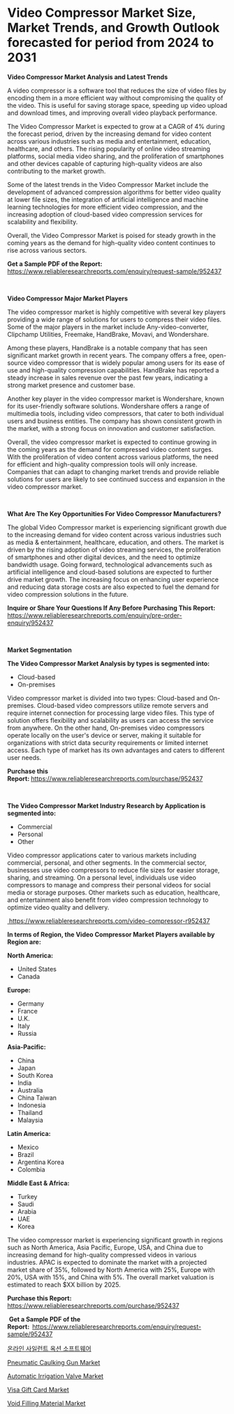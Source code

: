 <p><h1>Video Compressor Market Size, Market Trends, and Growth Outlook forecasted for period from 2024 to 2031</h1></p><p><strong>Video Compressor Market Analysis and Latest Trends</strong></p>
<p><p>A video compressor is a software tool that reduces the size of video files by encoding them in a more efficient way without compromising the quality of the video. This is useful for saving storage space, speeding up video upload and download times, and improving overall video playback performance.</p><p>The Video Compressor Market is expected to grow at a CAGR of 4% during the forecast period, driven by the increasing demand for video content across various industries such as media and entertainment, education, healthcare, and others. The rising popularity of online video streaming platforms, social media video sharing, and the proliferation of smartphones and other devices capable of capturing high-quality videos are also contributing to the market growth.</p><p>Some of the latest trends in the Video Compressor Market include the development of advanced compression algorithms for better video quality at lower file sizes, the integration of artificial intelligence and machine learning technologies for more efficient video compression, and the increasing adoption of cloud-based video compression services for scalability and flexibility.</p><p>Overall, the Video Compressor Market is poised for steady growth in the coming years as the demand for high-quality video content continues to rise across various sectors.</p></p>
<p><strong>Get a Sample PDF of the Report:&nbsp;</strong> <a href="https://www.reliableresearchreports.com/enquiry/request-sample/952437">https://www.reliableresearchreports.com/enquiry/request-sample/952437</a></p>
<p>&nbsp;</p>
<p><strong>Video Compressor Major Market Players</strong></p>
<p><p>The video compressor market is highly competitive with several key players providing a wide range of solutions for users to compress their video files. Some of the major players in the market include Any-video-converter, Clipchamp Utilities, Freemake, HandBrake, Movavi, and Wondershare.</p><p>Among these players, HandBrake is a notable company that has seen significant market growth in recent years. The company offers a free, open-source video compressor that is widely popular among users for its ease of use and high-quality compression capabilities. HandBrake has reported a steady increase in sales revenue over the past few years, indicating a strong market presence and customer base.</p><p>Another key player in the video compressor market is Wondershare, known for its user-friendly software solutions. Wondershare offers a range of multimedia tools, including video compressors, that cater to both individual users and business entities. The company has shown consistent growth in the market, with a strong focus on innovation and customer satisfaction.</p><p>Overall, the video compressor market is expected to continue growing in the coming years as the demand for compressed video content surges. With the proliferation of video content across various platforms, the need for efficient and high-quality compression tools will only increase. Companies that can adapt to changing market trends and provide reliable solutions for users are likely to see continued success and expansion in the video compressor market.</p></p>
<p>&nbsp;</p>
<p><strong>What Are The Key Opportunities For Video Compressor Manufacturers?</strong></p>
<p><p>The global Video Compressor market is experiencing significant growth due to the increasing demand for video content across various industries such as media & entertainment, healthcare, education, and others. The market is driven by the rising adoption of video streaming services, the proliferation of smartphones and other digital devices, and the need to optimize bandwidth usage. Going forward, technological advancements such as artificial intelligence and cloud-based solutions are expected to further drive market growth. The increasing focus on enhancing user experience and reducing data storage costs are also expected to fuel the demand for video compression solutions in the future.</p></p>
<p><strong>Inquire or Share Your Questions If Any Before Purchasing This Report:</strong> <a href="https://www.reliableresearchreports.com/enquiry/pre-order-enquiry/952437">https://www.reliableresearchreports.com/enquiry/pre-order-enquiry/952437</a></p>
<p>&nbsp;</p>
<p><strong>Market Segmentation</strong></p>
<p><strong>The Video Compressor Market Analysis by types is segmented into:</strong></p>
<p><ul><li>Cloud-based</li><li>On-premises</li></ul></p>
<p><p>Video compressor market is divided into two types: Cloud-based and On-premises. Cloud-based video compressors utilize remote servers and require internet connection for processing large video files. This type of solution offers flexibility and scalability as users can access the service from anywhere. On the other hand, On-premises video compressors operate locally on the user's device or server, making it suitable for organizations with strict data security requirements or limited internet access. Each type of market has its own advantages and caters to different user needs.</p></p>
<p><strong>Purchase this Report:&nbsp;</strong><a href="https://www.reliableresearchreports.com/purchase/952437">https://www.reliableresearchreports.com/purchase/952437</a></p>
<p>&nbsp;</p>
<p><strong>The Video Compressor Market Industry Research by Application is segmented into:</strong></p>
<p><ul><li>Commercial</li><li>Personal</li><li>Other</li></ul></p>
<p><p>Video compressor applications cater to various markets including commercial, personal, and other segments. In the commercial sector, businesses use video compressors to reduce file sizes for easier storage, sharing, and streaming. On a personal level, individuals use video compressors to manage and compress their personal videos for social media or storage purposes. Other markets such as education, healthcare, and entertainment also benefit from video compression technology to optimize video quality and delivery.</p></p>
<p><a href="https://www.reliableresearchreports.com/video-compressor-r952437">&nbsp;https://www.reliableresearchreports.com/video-compressor-r952437</a></p>
<p><strong>In terms of Region, the Video Compressor Market Players available by Region are:</strong></p>
<p>
    <p> <strong> North America: </strong>
        <ul>
            <li>United States</li>
            <li>Canada</li>
        </ul>
        </p> 
    <p> <strong> Europe: </strong>
        <ul>
            <li>Germany</li>
            <li>France</li>
            <li>U.K.</li>
            <li>Italy</li>
            <li>Russia</li>
        </ul>
        </p> 
    <p> <strong> Asia-Pacific: </strong>
        <ul>
            <li>China</li>
            <li>Japan</li>
            <li>South Korea</li>
            <li>India</li>
            <li>Australia</li>
            <li>China Taiwan</li>
            <li>Indonesia</li>
            <li>Thailand</li>
            <li>Malaysia</li>
        </ul>
        </p> 
    <p> <strong> Latin America: </strong>
        <ul>
            <li>Mexico</li>
            <li>Brazil</li>
            <li>Argentina Korea</li>
            <li>Colombia</li>
        </ul>
        </p> 
    <p> <strong> Middle East & Africa: </strong>
        <ul>
            <li>Turkey</li>
            <li>Saudi</li>
            <li>Arabia</li>
            <li>UAE</li>
            <li>Korea</li>
        </ul>
    </p>
    </p>
<p><p>The video compressor market is experiencing significant growth in regions such as North America, Asia Pacific, Europe, USA, and China due to increasing demand for high-quality compressed videos in various industries. APAC is expected to dominate the market with a projected market share of 35%, followed by North America with 25%, Europe with 20%, USA with 15%, and China with 5%. The overall market valuation is estimated to reach $XX billion by 2025.</p></p>
<p><strong>Purchase this Report: </strong><a href="https://www.reliableresearchreports.com/purchase/952437">https://www.reliableresearchreports.com/purchase/952437</a></p>
<p>&nbsp;<strong>Get a Sample PDF of the Report:&nbsp;&nbsp;</strong><a href="https://www.reliableresearchreports.com/enquiry/request-sample/952437">https://www.reliableresearchreports.com/enquiry/request-sample/952437</a></p>
<p><strong></strong></p>
<p><p><a href="https://medium.com/@emmettsaynford43546/2024%EB%85%84%EB%B6%80%ED%84%B0-2031%EB%85%84%EA%B9%8C%EC%A7%80-%EA%B8%B0%EA%B0%84-%EB%8F%99%EC%95%88-%EC%98%88%EC%83%81%EB%90%98%EB%8A%94-%EC%98%A8%EB%9D%BC%EC%9D%B8-%EC%82%AC%EC%9D%BC%EB%9F%B0%ED%8A%B8-%EA%B2%BD%EB%A7%A4-%EC%86%8C%ED%94%84%ED%8A%B8%EC%9B%A8%EC%96%B4-%EC%8B%9C%EC%9E%A5-%EB%B6%84%EC%84%9D-%EB%B0%8F-%ED%81%AC%EA%B8%B0%EC%9E%85%EB%8B%88%EB%8B%A4-27276c7d987f">온라인 사일런트 옥션 소프트웨어</a></p><p><a href="https://www.linkedin.com/pulse/pneumatic-caulking-gun-market-exploring-share-trends-future-blvxe">Pneumatic Caulking Gun Market</a></p><p><a href="https://www.linkedin.com/pulse/automatic-irrigation-valve-market-size-reveals-best-marketing-ek0be">Automatic Irrigation Valve Market</a></p><p><a href="https://github.com/SashaBeier2023/Market-Research-Report-List-1/blob/main/visa-gift-card-market.md">Visa Gift Card Market</a></p><p><a href="https://github.com/singletonthaxterkelliehr2df/Market-Research-Report-List-2/blob/main/void-filling-material-market.md">Void Filling Material Market</a></p></p>